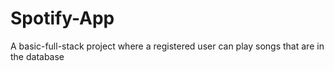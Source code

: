 # Spotify-App
A basic-full-stack project where a registered user can play songs that are in the database
